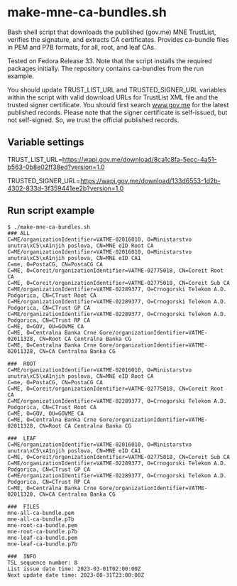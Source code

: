 # make-mne-ca-bundles.sh
Bash shell script that downloads the published (gov.me) MNE TrustList, verifies the signature, and extracts CA certificates. Provides ca-bundle files in PEM and P7B formats, for all, root, and leaf CAs.

Tested on Fedora Release 33. Note that the script installs the required packages initially. The repository contains ca-bundles from the run example.

You should update TRUST_LIST_URL and TRUSTED_SIGNER_URL variables within the script with valid download URLs for TrustList XML file and the trusted signer certificate.
You should first search www.gov.me for the latest published records. Please note that the signer certificate is self-issued, but not self-signed. So, we trust the official published records.

## Variable settings

TRUST_LIST_URL=https://wapi.gov.me/download/8ca1c8fa-5ecc-4a51-b563-0b8e02ff38ed?version=1.0

TRUSTED_SIGNER_URL=https://wapi.gov.me/download/133d6553-1d2b-4302-833d-3f359441ee2b?version=1.0

## Run script example

```shell
$ ./make-mne-ca-bundles.sh
### ALL
C=ME/organizationIdentifier=VATME-02016010, O=Ministarstvo unutra\xC5\xA1njih poslova, CN=MNE eID Root CA
C=ME/organizationIdentifier=VATME-02016010, O=Ministarstvo unutra\xC5\xA1njih poslova, CN=MNE eID CA1
C=me, O=PostaCG, CN=PostaCG CA
C=ME, O=Coreit/organizationIdentifier=VATME-02775018, CN=Coreit Root CA
C=ME, O=Coreit/organizationIdentifier=VATME-02775018, CN=Coreit Sub CA
C=ME/organizationIdentifier=VATME-02289377, O=Crnogorski Telekom A.D. Podgorica, CN=CTrust Root CA
C=ME/organizationIdentifier=VATME-02289377, O=Crnogorski Telekom A.D. Podgorica, CN=CTrust GP CA
C=ME/organizationIdentifier=VATME-02289377, O=Crnogorski Telekom A.D. Podgorica, CN=CTrust RP CA
C=ME, O=GOV, OU=GOVME CA
C=ME, O=Centralna Banka Crne Gore/organizationIdentifier=VATME-02011328, CN=Root CA Centralna Banka CG
C=ME, O=Centralna Banka Crne Gore/organizationIdentifier=VATME-02011328, CN=CA Centralna Banka CG

###  ROOT
C=ME/organizationIdentifier=VATME-02016010, O=Ministarstvo unutra\xC5\xA1njih poslova, CN=MNE eID Root CA
C=me, O=PostaCG, CN=PostaCG CA
C=ME, O=Coreit/organizationIdentifier=VATME-02775018, CN=Coreit Root CA
C=ME/organizationIdentifier=VATME-02289377, O=Crnogorski Telekom A.D. Podgorica, CN=CTrust Root CA
C=ME, O=GOV, OU=GOVME CA
C=ME, O=Centralna Banka Crne Gore/organizationIdentifier=VATME-02011328, CN=Root CA Centralna Banka CG

###  LEAF
C=ME/organizationIdentifier=VATME-02016010, O=Ministarstvo unutra\xC5\xA1njih poslova, CN=MNE eID CA1
C=ME, O=Coreit/organizationIdentifier=VATME-02775018, CN=Coreit Sub CA
C=ME/organizationIdentifier=VATME-02289377, O=Crnogorski Telekom A.D. Podgorica, CN=CTrust GP CA
C=ME/organizationIdentifier=VATME-02289377, O=Crnogorski Telekom A.D. Podgorica, CN=CTrust RP CA
C=ME, O=Centralna Banka Crne Gore/organizationIdentifier=VATME-02011328, CN=CA Centralna Banka CG

###  FILES
mne-all-ca-bundle.pem
mne-all-ca-bundle.p7b
mne-root-ca-bundle.pem
mne-root-ca-bundle.p7b
mne-leaf-ca-bundle.pem
mne-leaf-ca-bundle.p7b

###  INFO
TSL sequence number: 8
List issue date time: 2023-03-01T02:00:00Z
Next update date time: 2023-08-31T23:00:00Z
```

